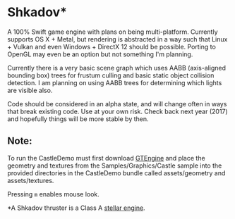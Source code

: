 # Shkadov*
A 100% Swift game engine with plans on being multi-platform. Currently supports OS X + Metal, but rendering is abstracted in a way such that Linux + Vulkan and even Windows + DirectX 12 should be possible. Porting to OpenGL may even be an option but not something I'm planning.

Currently there is a very basic scene graph which uses AABB (axis-aligned bounding box) trees for frustum culling and basic static object collision detection. I am planning on using AABB trees for determining which lights are visible also.

Code should be considered in an alpha state, and will change often in ways that break existing code. Use at your own risk. Check back next year (2017) and hopefully things will be more stable by then.

## Note:
To run the CastleDemo must first download [GTEngine](http://www.geometrictools.com/Downloads/Downloads.html) and place the geometry and textures from the Samples/Graphics/Castle sample into the provided directories in the CastleDemo bundle called assets/geometry and assets/textures.

Pressing `m` enables mouse look.

*A Shkadov thruster is a Class A [stellar engine](https://en.wikipedia.org/wiki/Stellar_engine).
